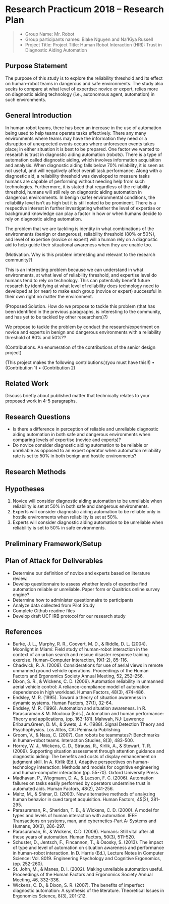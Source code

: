# Research Practicum 2018 – Research Plan

> * Group Name: Mr. Robot
> * Group participants names: Blake Nguyen and Na'Kiya Russell
> * Project Title: Project Title: Human Robot Interaction (HRI): Trust in Diagnostic Aiding Automation

## Purpose Statement
The purpose of this study is to explore the reliability threshold and its effect on human-robot teams in dangerous and safe environments. The study also seeks to compare at what level of expertise: novice or expert, relies more on diagnostic aiding technology (i.e., autonomous agent, automation) in such environments.


## General Introduction

In human robot teams, there has been an increase in the use of automation being used to help teams operate tasks effectively. There any many environments where teams may have the information they need or a disruption of unexpected events occurs where unforeseen events takes place; in either situation it is best to be prepared. One factor we wanted to research is trust in diagnostic aiding automation (robots). There is a type of automation called diagnostic aiding, which involves information acquisition and analysis. When diagnostic aiding falls below 70% reliability, it is seen as not useful, and will negatively affect overall task performance. Along with a diagnostic aid, a reliability threshold was developed to measure tasks humans are capable of performing without needing help from such technologies. Furthermore, it is stated that regardless of the reliability threshold, humans will still rely on diagnostic aiding automation in dangerous environments. In benign (safe) environmental conditions, the reliability level isn’t as high but it is still noted to be prominent. There is a respective interest in further investigating whether the level of expertise or background knowledge can play a factor in how or when humans decide to rely on diagnostic aiding automation.

The problem that we are tackling is identity in what combinations of the environments (benign or dangerous), reliability threshold (80% or 50%), and level of expertise (novice or expert) will a human rely on a diagnostic aid to help guide their situational awareness when they are unable too.

(Motivation. Why is this problem interesting and relevant to the research community?)

This is an interesting problem because we can understand in what environments, at what level of reliability threshold, and expertise level do humans tend to rely on technology. This can potentially benefit future research by identifying at what level of reliability does technology need to developed at (or near) to make each group (novice or expert) successful in their own right no matter the environment.

(Proposed Solution. How do we propose to tackle this problem (that has been identified in the previous paragraphs, is interesting to the community, and has yet to be tackled by other researchers)?)

We propose to tackle the problem by conduct the research/experiment on novice and experts in benign and dangerous environments with a reliability threshold of 80% and 50%??

(Contributions. An enumeration of the contributions of the senior design project)

(This project makes the following contributions:)(you must have this!!)
•	(Contribution 1)
•	(Contribution 2)


## Related Work

Discuss briefly about published matter that technically relates to your proposed work in 4-5 paragraphs.


## Research Questions
* Is there a difference in perception of reliable and unreliable diagnostic aiding automation in both safe and dangerous environments when comparing levels of expertise (novice and experts)? 
* Do novice consider diagnostic aiding automation to be reliable or unreliable as opposed to an expert operator when automation reliability rate is set to 50% in both benign and hostile environments?

## Research Methods

## Hypotheses
1) Novice will consider diagnostic aiding automation to be unreliable when reliability is set at 50% in both safe and dangerous environments. 
2) Experts will consider diagnostic aiding automation to be reliable only in hostile environments when reliability is set at 50%.
3) Experts will consider diagnostic aiding automation to be unreliable when reliability is set to 50% in safe environments.

## Preliminary Framework/Setup

## Plan of Attack for Deliverables
* Determine our definition of novice and experts based on literature review.
* Develop questionnaire to assess whether levels of expertise find automation reliable or unreliable. Paper form or Qualtrics online survey engine?
* Determine how to administer questionnaire to participants
* Analyze data collected from Pilot Study
* Complete Github readme files
* Develop draft UCF IRB protocol for our research study





## References

* Burke, J. L., Murphy, R. R., Coovert, M. D., & Riddle, D. L. (2004). Moonlight in Miami: Field study of human-robot interaction in the context of an urban search and rescue disaster response training exercise. Human–Computer Interaction, 19(1-2), 85-116.
* Chadwick, R. A. (2008). Considerations for use of aerial views in remote unmanned ground vehicle operations. Proceedings of the Human Factors and Ergonomics Society Annual Meeting, 52, 252–256.
* Dixon, S. R., & Wickens, C. D. (2006). Automation reliability in unmanned aerial vehicle control: A reliance-compliance model of automation dependence in high workload. Human Factors, 48(3), 474-486.
* Endsley, M. R. (1995). Toward a theory of situation awareness in dynamic systems. Human Factors, 37(1), 32-64.
* Endsley, M. R. (1996). Automation and situation awareness. In R. Parasuraman & M. Mouloua (Eds.), Automation and human performance: Theory and applications, (pp. 163-181). Mahwah, NJ: Lawrence Erlbaum.Green, D. M., & Swets, J. A. (1988). Signal Detection Theory and Psychophysics. Los Altos, CA: Peninsula Publishing.
* Groom, V., & Nass, C. (2007). Can robots be teammates?: Benchmarks in human–robot teams. Interaction Studies, 8(3), 483-500.
* Horrey, W. J., Wickens, C. D., Strauss, R., Kirlik, A., & Stewart, T. R. (2009). Supporting situation assessment through attention guidance and diagnostic aiding: The benefits and costs of display enhancement on judgment skill. In A. Kirlik (Ed.), Adaptive perspectives on human- technology interaction: Methods and models for cognitive engineering and human-computer interaction (pp. 55-70). Oxford University Press.
* Madhavan, P., Wiegmann, D. A., & Lacson, F. C. (2006). Automation failures on tasks easily performed by operators undermine trust in automated aids. Human Factors, 48(2), 241-256.
* Maltz, M., & Shinar, D. (2003). New alternative methods of analyzing human behavior in cued target acquisition. Human Factors, 45(2), 281-295.
* Parasuraman, R., Sheridan, T. B., & Wickens, C. D. (2000). A model for types and levels of human interaction with automation. IEEE Transactions on systems, man, and cybernetics-Part A: Systems and Humans, 30(3), 286-297.
* Parasuraman, R., & Wickens, C.D. (2008). Humans: Still vital after all these years of automation. Human Factors, 50(3), 511-520.
* Schuster, D., Jentsch, F., Fincannon, T., & Ososky, S. (2013). The impact of type and level of automation on situation awareness and performance in human-robot interaction. In D. Harris (Ed.), Lecture Notes in Computer Science: Vol. 8019. Engineering Psychology and Cognitive Ergonomics, (pp. 252-260).
* St. John, M., & Manes, D. I. (2002). Making unreliable automation useful.
Proceedings of the Human Factors and Ergonomics Society Annual
Meeting, 46, 332-336.
* Wickens, C. D., & Dixon, S. R. (2007). The benefits of imperfect diagnostic
automation: A synthesis of the literature. Theoretical Issues in
Ergonomics Science, 8(3), 201-212.



